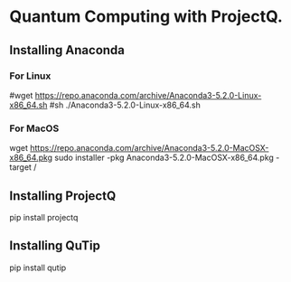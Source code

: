 # Quantum Computing with ProjectQ. 

## Installing Anaconda

### For Linux
#wget https://repo.anaconda.com/archive/Anaconda3-5.2.0-Linux-x86_64.sh
#sh ./Anaconda3-5.2.0-Linux-x86_64.sh

### For MacOS
wget https://repo.anaconda.com/archive/Anaconda3-5.2.0-MacOSX-x86_64.pkg
sudo installer -pkg Anaconda3-5.2.0-MacOSX-x86_64.pkg -target /

## Installing ProjectQ
pip install projectq

## Installing QuTip
pip install qutip